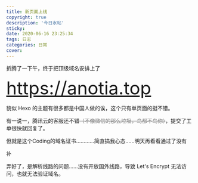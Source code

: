 ```yaml
---
title: 新页面上线
copyright: true
description: '今日水帖'
sticky: 
date: 2020-06-16 23:25:34
tags: 日志
categories: 日常
cover:
---
```


折腾了一下午，终于把顶级域名安排上了 

<font size="10">https://anotia.top</font>

貌似 Hexo 的主题有很多都是中国人做的诶，这个只有单页面的挺不错。

有一说一，腾讯云的客服还不错<font color="grey">~~（不像微信的那么垃圾，鸟都不鸟你）~~</font>，提交了工单很快就回复了。

但就是这个Coding的域名证书…………简直搞我心态……明天再看看通过了没有

补

弄好了，是解析线路的问题……没有开放国外线路，导致 Let's Encrypt 无法访问，也就无法验证域名。